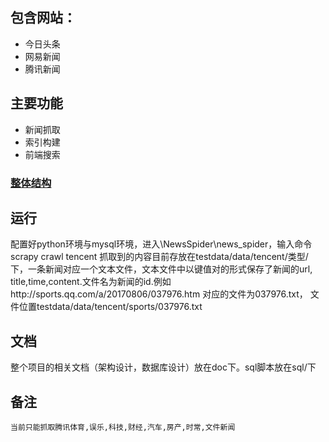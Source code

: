 ## 包含网站：
- 今日头条
- 网易新闻
- 腾讯新闻

## 主要功能
  - 新闻抓取
  - 索引构建
  - 前端搜索

### [整体结构](https://github.com/lzjqsdd/NewsSpider/blob/master/Frame.md)

## 运行
   配置好python环境与mysql环境，进入\NewsSpider\news_spider，输入命令scrapy crawl tencent
   抓取到的内容目前存放在testdata/data/tencent/类型/下，一条新闻对应一个文本文件，文本文件中以键值对的形式保存了新闻的url,
   title,time,content.文件名为新闻的id.例如http://sports.qq.com/a/20170806/037976.htm 对应的文件为037976.txt，
   文件位置testdata/data/tencent/sports/037976.txt
## 文档
   整个项目的相关文档（架构设计，数据库设计）放在doc下。sql脚本放在sql/下
   
## 备注
	当前只能抓取腾讯体育,误乐,科技,财经,汽车,房产,时常,文件新闻


